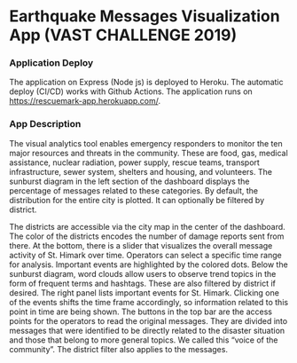 # Earthquake Messages Visualization App (VAST CHALLENGE 2019)

### Application Deploy
The application on Express (Node js) is deployed to Heroku. The automatic deploy (CI/CD) works with Github Actions. The application runs on https://rescuemark-app.herokuapp.com/.

### App Description

The visual analytics tool enables emergency responders to monitor the ten major resources and threats in the community. These are food, gas, medical assistance, nuclear radiation, power supply, rescue teams, transport infrastructure, sewer system, shelters and housing, and volunteers. The sunburst diagram in the left section of the dashboard displays the percentage of messages related to these categories. By default, the distribution for the entire city is plotted. It can optionally be filtered by district.

The districts are accessible via the city map in the center of the dashboard. The color of the districts encodes the number of damage reports sent from there. At the bottom, there is a slider that visualizes the overall message activity of St. Himark over time. Operators can select a specific time range for analysis. Important events are highlighted by the colored dots. Below the sunburst diagram, word clouds allow users to observe trend topics in the form of frequent terms and hashtags. These are also filtered by district if desired. The right panel lists important events for St. Himark. Clicking one of the events shifts the time frame accordingly, so information related to this point in time are being shown. The buttons in the top bar are the access points for the operators to read the original messages. They are divided into messages that were identified to be directly related to the disaster situation and those that belong to more general topics. We called this “voice of the community”. The district filter also applies to the messages.
